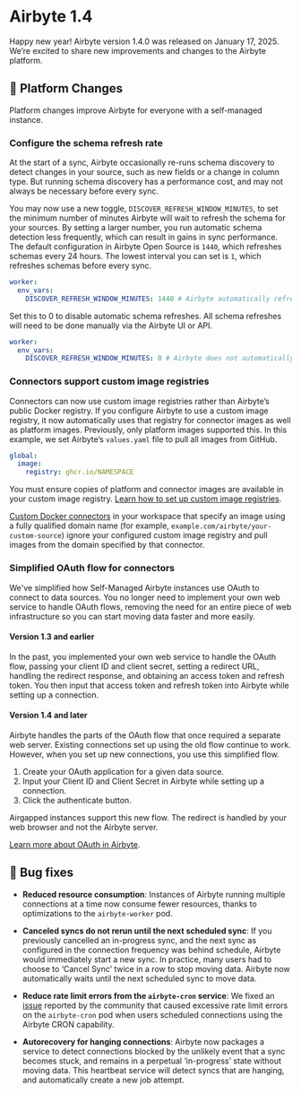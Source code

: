 # Airbyte 1.4

Happy new year! Airbyte version 1.4.0 was released on January 17, 2025. We’re excited to share new improvements and changes to the Airbyte platform.

## 🚀 Platform Changes

Platform changes improve Airbyte for everyone with a self-managed instance.

### Configure the schema refresh rate

At the start of a sync, Airbyte occasionally re-runs schema discovery to detect changes in your source, such as new fields or a change in column type. But running schema discovery has a performance cost, and may not always be necessary before every sync. 

You may now use a new toggle, `DISCOVER_REFRESH_WINDOW_MINUTES`, to set the minimum number of minutes Airbyte will wait to refresh the schema for your sources. By setting a larger number, you run automatic schema detection less frequently, which can result in gains in sync performance. The default configuration in Airbyte Open Source is `1440`, which refreshes schemas every 24 hours. The lowest interval you can set is `1`, which refreshes schemas before every sync.

```yml title="values.yaml"
worker:
  env_vars:
    DISCOVER_REFRESH_WINDOW_MINUTES: 1440 # Airbyte automatically refreshes schemas no more than once per day (1440 minutes).
```

 Set this to 0 to disable automatic schema refreshes. All schema refreshes will need to be done manually via the Airbyte UI or API.

```yml title="values.yaml"
worker:
  env_vars:
    DISCOVER_REFRESH_WINDOW_MINUTES: 0 # Airbyte does not automatically detect schema changes.
```

### Connectors support custom image registries

Connectors can now use custom image registries rather than Airbyte’s public Docker registry. If you configure Airbyte to use a custom image registry, it now automatically uses that registry for connector images as well as platform images. Previously, only platform images supported this. In this example, we set Airbyte’s `values.yaml` file to pull all images from GitHub.

```yml title="values.yaml"
global:
  image:
    registry: ghcr.io/NAMESPACE
```

You must ensure copies of platform and connector images are available in your custom image registry. [Learn how to set up custom image registries](/platform/deploying-airbyte/integrations/custom-image-registries).

[Custom Docker connectors](/platform/operator-guides/using-custom-connectors/) in your workspace that specify an image using a fully qualified domain name (for example, `example.com/airbyte/your-custom-source`) ignore your configured custom image registry and pull images from the domain specified by that connector.

### Simplified OAuth flow for connectors

We've simplified how Self-Managed Airbyte instances use OAuth to connect to data sources. You no longer need to implement your own web service to handle OAuth flows, removing the need for an entire piece of web infrastructure so you can start moving data faster and more easily.

#### Version 1.3 and earlier

In the past, you implemented your own web service to handle the OAuth flow, passing your client ID and client secret, setting a redirect URL, handling the redirect response, and obtaining an access token and refresh token. You then input that access token and refresh token into Airbyte while setting up a connection.

#### Version 1.4 and later

Airbyte handles the parts of the OAuth flow that once required a separate web server. Existing connections set up using the old flow continue to work. However, when you set up new connections, you use this simplified flow.

1. Create your OAuth application for a given data source.
2. Input your Client ID and Client Secret in Airbyte while setting up a connection.
3. Click the authenticate button. 

Airgapped instances support this new flow. The redirect is handled by your web browser and not the Airbyte server.

 [Learn more about OAuth in Airbyte](/platform/using-airbyte/oauth).

## 🐛 Bug fixes

- **Reduced resource consumption**: Instances of Airbyte running multiple connections at a time now consume fewer resources, thanks to optimizations to the `airbyte-worker` pod.

- **Canceled syncs do not rerun until the next scheduled sync**: If you previously cancelled an in-progress sync, and the next sync as configured in the connection frequency was behind schedule, Airbyte would immediately start a new sync. In practice, many users had to choose to ‘Cancel Sync’ twice in a row to stop moving data.  Airbyte now automatically waits until the next scheduled sync to move data.

- **Reduce rate limit errors from the `airbyte-cron` service**: We fixed an [issue](https://github.com/airbytehq/airbyte/issues/30691) reported by the community that caused excessive rate limit errors on the `airbyte-cron` pod when users scheduled connections using the Airbyte CRON capability. 

- **Autorecovery for hanging connections**: Airbyte now packages a service to detect connections blocked by the unlikely event that a sync becomes stuck, and remains in a perpetual ‘in-progress’ state without moving data. This heartbeat service will detect syncs that are hanging, and automatically create a new job attempt.
